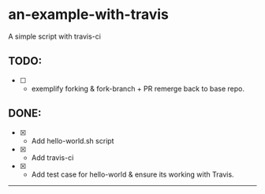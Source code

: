 # an-example-with-travis
A simple script with travis-ci

## TODO:
- [ ] - exemplify forking & fork-branch + PR remerge back to base repo.


## DONE:
- [x] - Add hello-world.sh script

- [x] - Add travis-ci

- [x] - Add test case for hello-world & ensure its working with Travis.

---

